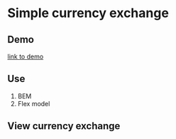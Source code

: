 # Simple currency exchange
## Demo
[link to demo](https://korneliuszrduch.github.io/kantor-walut)
## Use
1. BEM
2. Flex model
## View currency exchange

